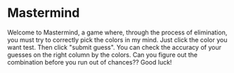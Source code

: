 # Mastermind
Welcome to Mastermind, a game where, through the process of elimination, you must try to correctly pick the colors in my mind.  Just click the color you want test.  Then click "submit guess".  You can check the  accuracy of your guesses on the right column by the colors.  Can you figure out the combination before you run out of chances??  Good luck!
